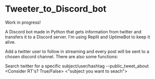 # Tweeter_to_Discord_bot
Work in progress!

A Discord bot made in Python that gets information from twitter and transfers it to a Discord server.
I'm using Replit and UptimeBot to keep it alive.

Add a twitter user to follow in streaming and every post will be sent to a chosen discord channel.
There are also some functions:

Search twitter for a specific subject/user/hashtag
--public_tweet_about <Consider RT's? True/False> <"subject you want to seach">
